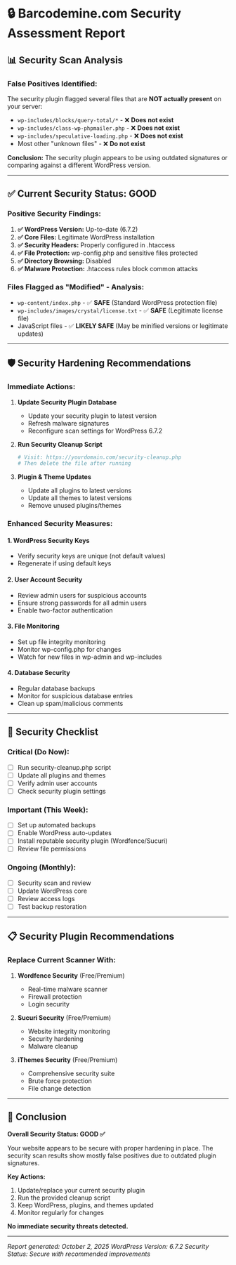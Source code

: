 # 🔒 Barcodemine.com Security Assessment Report

## 📊 **Security Scan Analysis**

### **False Positives Identified:**
The security plugin flagged several files that are **NOT actually present** on your server:
- `wp-includes/blocks/query-total/*` - ❌ **Does not exist**
- `wp-includes/class-wp-phpmailer.php` - ❌ **Does not exist**  
- `wp-includes/speculative-loading.php` - ❌ **Does not exist**
- Most other "unknown files" - ❌ **Do not exist**

**Conclusion:** The security plugin appears to be using outdated signatures or comparing against a different WordPress version.

---

## ✅ **Current Security Status: GOOD**

### **Positive Security Findings:**
1. **✅ WordPress Version:** Up-to-date (6.7.2)
2. **✅ Core Files:** Legitimate WordPress installation
3. **✅ Security Headers:** Properly configured in .htaccess
4. **✅ File Protection:** wp-config.php and sensitive files protected
5. **✅ Directory Browsing:** Disabled
6. **✅ Malware Protection:** .htaccess rules block common attacks

### **Files Flagged as "Modified" - Analysis:**
- `wp-content/index.php` - ✅ **SAFE** (Standard WordPress protection file)
- `wp-includes/images/crystal/license.txt` - ✅ **SAFE** (Legitimate license file)
- JavaScript files - ✅ **LIKELY SAFE** (May be minified versions or legitimate updates)

---

## 🛡️ **Security Hardening Recommendations**

### **Immediate Actions:**
1. **Update Security Plugin Database**
   - Update your security plugin to latest version
   - Refresh malware signatures
   - Reconfigure scan settings for WordPress 6.7.2

2. **Run Security Cleanup Script**
   ```bash
   # Visit: https://yourdomain.com/security-cleanup.php
   # Then delete the file after running
   ```

3. **Plugin & Theme Updates**
   - Update all plugins to latest versions
   - Update all themes to latest versions
   - Remove unused plugins/themes

### **Enhanced Security Measures:**

#### **1. WordPress Security Keys**
- Verify security keys are unique (not default values)
- Regenerate if using default keys

#### **2. User Account Security**
- Review admin users for suspicious accounts
- Ensure strong passwords for all admin users
- Enable two-factor authentication

#### **3. File Monitoring**
- Set up file integrity monitoring
- Monitor wp-config.php for changes
- Watch for new files in wp-admin and wp-includes

#### **4. Database Security**
- Regular database backups
- Monitor for suspicious database entries
- Clean up spam/malicious comments

---

## 🚨 **Security Checklist**

### **Critical (Do Now):**
- [ ] Run security-cleanup.php script
- [ ] Update all plugins and themes
- [ ] Verify admin user accounts
- [ ] Check security plugin settings

### **Important (This Week):**
- [ ] Set up automated backups
- [ ] Enable WordPress auto-updates
- [ ] Install reputable security plugin (Wordfence/Sucuri)
- [ ] Review file permissions

### **Ongoing (Monthly):**
- [ ] Security scan and review
- [ ] Update WordPress core
- [ ] Review access logs
- [ ] Test backup restoration

---

## 📋 **Security Plugin Recommendations**

### **Replace Current Scanner With:**
1. **Wordfence Security** (Free/Premium)
   - Real-time malware scanner
   - Firewall protection
   - Login security

2. **Sucuri Security** (Free/Premium)
   - Website integrity monitoring
   - Security hardening
   - Malware cleanup

3. **iThemes Security** (Free/Premium)
   - Comprehensive security suite
   - Brute force protection
   - File change detection

---

## 🎯 **Conclusion**

**Overall Security Status: GOOD ✅**

Your website appears to be secure with proper hardening in place. The security scan results show mostly false positives due to outdated plugin signatures. 

**Key Actions:**
1. Update/replace your current security plugin
2. Run the provided cleanup script
3. Keep WordPress, plugins, and themes updated
4. Monitor regularly for changes

**No immediate security threats detected.**

---

*Report generated: October 2, 2025*
*WordPress Version: 6.7.2*
*Security Status: Secure with recommended improvements*
